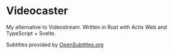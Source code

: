 # Videocaster
My alternative to Videostream. Written in Rust with Actix Web and TypeScript + Svelte.

Subtitles provided by [OpenSubtitles.org](https://www.opensubtitles.org)
